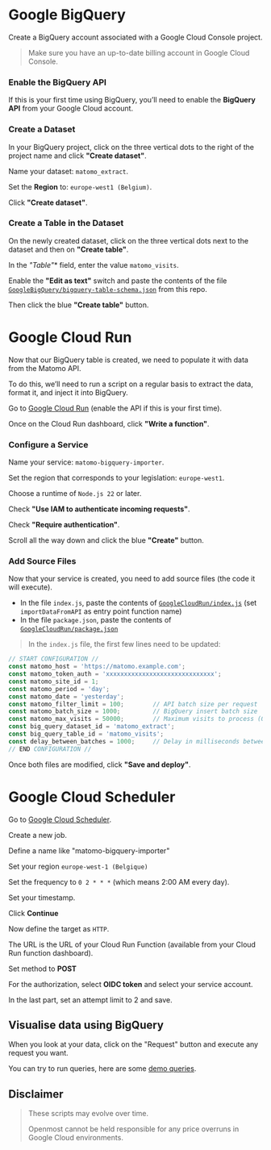 # Google BigQuery

Create a BigQuery account associated with a Google Cloud Console project.

> Make sure you have an up-to-date billing account in Google Cloud Console.

### Enable the BigQuery API

If this is your first time using BigQuery, you’ll need to enable the **BigQuery API** from your Google Cloud account.

### Create a Dataset

In your BigQuery project, click on the three vertical dots to the right of the project name and click **"Create dataset"**.

Name your dataset: `matomo_extract`.

Set the **Region** to: `europe-west1 (Belgium)`.

Click **"Create dataset"**.

### Create a Table in the Dataset

On the newly created dataset, click on the three vertical dots next to the dataset and then on **"Create table"**.

In the **"Table*"** field, enter the value `matomo_visits`.

Enable the **"Edit as text"** switch and paste the contents of the file [`GoogleBigQuery/bigquery-table-schema.json`](./GoogleBigQuery/bigquery-table-schema.json) from this repo.

Then click the blue **"Create table"** button.

# Google Cloud Run

Now that our BigQuery table is created, we need to populate it with data from the Matomo API.

To do this, we’ll need to run a script on a regular basis to extract the data, format it, and inject it into BigQuery.

Go to [Google Cloud Run](https://console.cloud.google.com/run/) (enable the API if this is your first time).

Once on the Cloud Run dashboard, click **"Write a function"**.

### Configure a Service

Name your service: `matomo-bigquery-importer`.

Set the region that corresponds to your legislation: `europe-west1`.

Choose a runtime of `Node.js 22` or later.

Check **"Use IAM to authenticate incoming requests"**.

Check **"Require authentication"**.

Scroll all the way down and click the blue **"Create"** button.

### Add Source Files

Now that your service is created, you need to add source files (the code it will execute).

- In the file `index.js`, paste the contents of [`GoogleCloudRun/index.js`](./GoogleCloudRun/index.js) (set `importDataFromAPI` as entry point function name)
- In the file `package.json`, paste the contents of [`GoogleCloudRun/package.json`](./GoogleCloudRun/package.json)

> In the `index.js` file, the first few lines need to be updated:

```javascript
// START CONFIGURATION //
const matomo_host = 'https://matomo.example.com';
const matomo_token_auth = 'xxxxxxxxxxxxxxxxxxxxxxxxxxxxxx';
const matomo_site_id = 1;
const matomo_period = 'day';
const matomo_date = 'yesterday'; 
const matomo_filter_limit = 100;        // API batch size per request
const matomo_batch_size = 1000;         // BigQuery insert batch size
const matomo_max_visits = 50000;        // Maximum visits to process (0 = no limit)
const big_query_dataset_id = 'matomo_extract';
const big_query_table_id = 'matomo_visits';
const delay_between_batches = 1000;     // Delay in milliseconds between API calls
// END CONFIGURATION //
```
Once both files are modified, click **"Save and deploy"**.

# Google Cloud Scheduler

Go to [Google Cloud Scheduler](https://console.cloud.google.com/cloudscheduler).

Create a new job.

Define a name like "matomo-bigquery-importer"

Set your region `europe-west-1 (Belgique)`

Set the frequency to `0 2 * * *` (which means 2:00 AM every day).

Set your timestamp.

Click **Continue**

Now define the target as `HTTP`.

The URL is the URL of your Cloud Run Function (available from your Cloud Run function dashboard).

Set method to **POST**

For the authorization, select **OIDC token** and select your service account.

In the last part, set an attempt limit to 2 and save.

## Visualise data using BigQuery

When you look at your data, click on the "Request" button and execute any request you want.

You can try to run queries, here are some [demo queries](./GoogleBigQuery/demo-queries.md).


## Disclaimer

> These scripts may evolve over time.
> 
> Openmost cannot be held responsible for any price overruns in Google Cloud environments.
